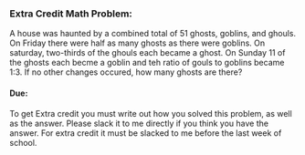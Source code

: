 ### Extra Credit Math Problem:

A house was haunted by a combined total of 51 ghosts, goblins, and ghouls. On Friday there were half as many ghosts as there were goblins. On saturday, two-thirds of the ghouls each became a ghost. On Sunday 11 of the ghosts each becme a goblin and teh ratio of gouls to goblins became 1:3. If no other changes occured, how many ghosts are there?


#### Due:
To get Extra credit you must write out how you solved this problem, as well as the answer. Please slack it to me directly if you think you have the answer. For extra credit it must be slacked to me before the last week of school. 
